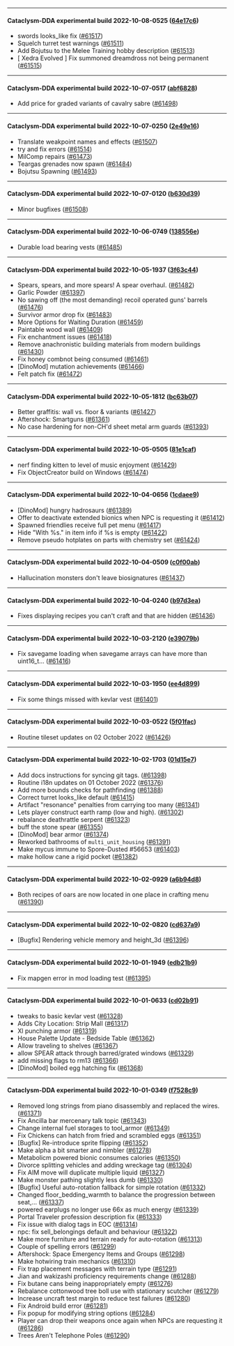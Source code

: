 
---

#### Cataclysm-DDA experimental build 2022-10-08-0525 ([64e17c6](https://github.com/CleverRaven/Cataclysm-DDA/releases/tag/cdda-experimental-2022-10-08-0525))

* swords looks_like fix ([#61517](https://github.com/CleverRaven/Cataclysm-DDA/pull/61517))
* Squelch turret test warnings ([#61511](https://github.com/CleverRaven/Cataclysm-DDA/pull/61511))
* Add Bojutsu to the Melee Training hobby description ([#61513](https://github.com/CleverRaven/Cataclysm-DDA/pull/61513))
* [ Xedra Evolved ] Fix summoned dreamdross not being permanent ([#61515](https://github.com/CleverRaven/Cataclysm-DDA/pull/61515))

---

#### Cataclysm-DDA experimental build 2022-10-07-0517 ([abf6828](https://github.com/CleverRaven/Cataclysm-DDA/releases/tag/cdda-experimental-2022-10-07-0517))

* Add price for graded variants of cavalry sabre ([#61498](https://github.com/CleverRaven/Cataclysm-DDA/pull/61498))

---

#### Cataclysm-DDA experimental build 2022-10-07-0250 ([2e49e16](https://github.com/CleverRaven/Cataclysm-DDA/releases/tag/cdda-experimental-2022-10-07-0250))

* Translate weakpoint names and effects ([#61507](https://github.com/CleverRaven/Cataclysm-DDA/pull/61507))
* try and fix errors ([#61514](https://github.com/CleverRaven/Cataclysm-DDA/pull/61514))
* MilComp repairs ([#61473](https://github.com/CleverRaven/Cataclysm-DDA/pull/61473))
* Teargas grenades now spawn ([#61484](https://github.com/CleverRaven/Cataclysm-DDA/pull/61484))
* Bojutsu Spawning ([#61493](https://github.com/CleverRaven/Cataclysm-DDA/pull/61493))

---

#### Cataclysm-DDA experimental build 2022-10-07-0120 ([b630d39](https://github.com/CleverRaven/Cataclysm-DDA/releases/tag/cdda-experimental-2022-10-07-0120))

* Minor bugfixes ([#61508](https://github.com/CleverRaven/Cataclysm-DDA/pull/61508))

---

#### Cataclysm-DDA experimental build 2022-10-06-0749 ([138556e](https://github.com/CleverRaven/Cataclysm-DDA/releases/tag/cdda-experimental-2022-10-06-0749))

* Durable load bearing vests ([#61485](https://github.com/CleverRaven/Cataclysm-DDA/pull/61485))

---

#### Cataclysm-DDA experimental build 2022-10-05-1937 ([3f63c44](https://github.com/CleverRaven/Cataclysm-DDA/releases/tag/cdda-experimental-2022-10-05-1937))

* Spears, spears, and more spears! A spear overhaul. ([#61482](https://github.com/CleverRaven/Cataclysm-DDA/pull/61482))
* Garlic Powder ([#61397](https://github.com/CleverRaven/Cataclysm-DDA/pull/61397))
* No sawing off (the most demanding) recoil operated guns' barrels ([#61476](https://github.com/CleverRaven/Cataclysm-DDA/pull/61476))
* Survivor armor drop fix ([#61483](https://github.com/CleverRaven/Cataclysm-DDA/pull/61483))
* More Options for Waiting Duration ([#61459](https://github.com/CleverRaven/Cataclysm-DDA/pull/61459))
* Paintable wood wall ([#61409](https://github.com/CleverRaven/Cataclysm-DDA/pull/61409))
* Fix enchantment issues ([#61418](https://github.com/CleverRaven/Cataclysm-DDA/pull/61418))
* Remove anachronistic building materials from modern buildings ([#61430](https://github.com/CleverRaven/Cataclysm-DDA/pull/61430))
* Fix honey combnot being consumed ([#61461](https://github.com/CleverRaven/Cataclysm-DDA/pull/61461))
* [DinoMod] mutation achievements ([#61466](https://github.com/CleverRaven/Cataclysm-DDA/pull/61466))
* Felt patch fix ([#61472](https://github.com/CleverRaven/Cataclysm-DDA/pull/61472))

---

#### Cataclysm-DDA experimental build 2022-10-05-1812 ([bc63b07](https://github.com/CleverRaven/Cataclysm-DDA/releases/tag/cdda-experimental-2022-10-05-1812))

* Better graffitis: wall vs. floor & variants ([#61427](https://github.com/CleverRaven/Cataclysm-DDA/pull/61427))
* Aftershock: Smartguns ([#61361](https://github.com/CleverRaven/Cataclysm-DDA/pull/61361))
* No case hardening for non-CH'd sheet metal arm guards ([#61393](https://github.com/CleverRaven/Cataclysm-DDA/pull/61393))

---

#### Cataclysm-DDA experimental build 2022-10-05-0505 ([81e1caf](https://github.com/CleverRaven/Cataclysm-DDA/releases/tag/cdda-experimental-2022-10-05-0505))

* nerf finding kitten to level of music enjoyment ([#61429](https://github.com/CleverRaven/Cataclysm-DDA/pull/61429))
* Fix ObjectCreator build on Windows ([#61474](https://github.com/CleverRaven/Cataclysm-DDA/pull/61474))

---

#### Cataclysm-DDA experimental build 2022-10-04-0656 ([1cdaee9](https://github.com/CleverRaven/Cataclysm-DDA/releases/tag/cdda-experimental-2022-10-04-0656))

* [DinoMod] hungry hadrosaurs ([#61389](https://github.com/CleverRaven/Cataclysm-DDA/pull/61389))
* Offer to deactivate extended bionics when NPC is requesting it ([#61412](https://github.com/CleverRaven/Cataclysm-DDA/pull/61412))
* Spawned friendlies receive full pet menu ([#61417](https://github.com/CleverRaven/Cataclysm-DDA/pull/61417))
* Hide "With %s." in item info if %s is empty ([#61422](https://github.com/CleverRaven/Cataclysm-DDA/pull/61422))
* Remove pseudo hotplates on parts with chemistry set ([#61424](https://github.com/CleverRaven/Cataclysm-DDA/pull/61424))

---

#### Cataclysm-DDA experimental build 2022-10-04-0509 ([c0f00ab](https://github.com/CleverRaven/Cataclysm-DDA/releases/tag/cdda-experimental-2022-10-04-0509))

* Hallucination monsters don't leave biosignatures ([#61437](https://github.com/CleverRaven/Cataclysm-DDA/pull/61437))

---

#### Cataclysm-DDA experimental build 2022-10-04-0240 ([b97d3ea](https://github.com/CleverRaven/Cataclysm-DDA/releases/tag/cdda-experimental-2022-10-04-0240))

* Fixes displaying recipes you can't craft and that are hidden ([#61436](https://github.com/CleverRaven/Cataclysm-DDA/pull/61436))

---

#### Cataclysm-DDA experimental build 2022-10-03-2120 ([e39079b](https://github.com/CleverRaven/Cataclysm-DDA/releases/tag/cdda-experimental-2022-10-03-2120))

* Fix savegame loading when savegame arrays can have more than uint16_t… ([#61416](https://github.com/CleverRaven/Cataclysm-DDA/pull/61416))

---

#### Cataclysm-DDA experimental build 2022-10-03-1950 ([ee4d899](https://github.com/CleverRaven/Cataclysm-DDA/releases/tag/cdda-experimental-2022-10-03-1950))

* Fix some things missed with kevlar vest ([#61401](https://github.com/CleverRaven/Cataclysm-DDA/pull/61401))

---

#### Cataclysm-DDA experimental build 2022-10-03-0522 ([5f01fac](https://github.com/CleverRaven/Cataclysm-DDA/releases/tag/cdda-experimental-2022-10-03-0522))

* Routine tileset updates on 02 October 2022 ([#61426](https://github.com/CleverRaven/Cataclysm-DDA/pull/61426))

---

#### Cataclysm-DDA experimental build 2022-10-02-1703 ([01d15e7](https://github.com/CleverRaven/Cataclysm-DDA/releases/tag/cdda-experimental-2022-10-02-1703))

* Add docs instructions for syncing git tags. ([#61398](https://github.com/CleverRaven/Cataclysm-DDA/pull/61398))
* Routine i18n updates on 01 October 2022 ([#61376](https://github.com/CleverRaven/Cataclysm-DDA/pull/61376))
* Add more bounds checks for pathfinding ([#61388](https://github.com/CleverRaven/Cataclysm-DDA/pull/61388))
* Correct turret looks_like default ([#61415](https://github.com/CleverRaven/Cataclysm-DDA/pull/61415))
* Artifact "resonance" penalties from carrying too many ([#61341](https://github.com/CleverRaven/Cataclysm-DDA/pull/61341))
* Lets player construct earth ramp (low and high). ([#61302](https://github.com/CleverRaven/Cataclysm-DDA/pull/61302))
* rebalance deathrattle serpent ([#61323](https://github.com/CleverRaven/Cataclysm-DDA/pull/61323))
* buff the stone spear ([#61355](https://github.com/CleverRaven/Cataclysm-DDA/pull/61355))
* [DinoMod] bear armor ([#61374](https://github.com/CleverRaven/Cataclysm-DDA/pull/61374))
* Reworked bathrooms of `multi_unit_housing` ([#61391](https://github.com/CleverRaven/Cataclysm-DDA/pull/61391))
* Make mycus immune to Spore-Dusted #56653 ([#61403](https://github.com/CleverRaven/Cataclysm-DDA/pull/61403))
* make hollow cane a rigid pocket ([#61382](https://github.com/CleverRaven/Cataclysm-DDA/pull/61382))

---

#### Cataclysm-DDA experimental build 2022-10-02-0929 ([a6b94d8](https://github.com/CleverRaven/Cataclysm-DDA/releases/tag/cdda-experimental-2022-10-02-0929))

* Both recipes of oars are now located in one place in crafting menu ([#61390](https://github.com/CleverRaven/Cataclysm-DDA/pull/61390))

---

#### Cataclysm-DDA experimental build 2022-10-02-0820 ([cd637a9](https://github.com/CleverRaven/Cataclysm-DDA/releases/tag/cdda-experimental-2022-10-02-0820))

* [Bugfix] Rendering vehicle memory and height_3d ([#61396](https://github.com/CleverRaven/Cataclysm-DDA/pull/61396))

---

#### Cataclysm-DDA experimental build 2022-10-01-1949 ([edb21b9](https://github.com/CleverRaven/Cataclysm-DDA/releases/tag/cdda-experimental-2022-10-01-1949))

* Fix mapgen error in mod loading test ([#61395](https://github.com/CleverRaven/Cataclysm-DDA/pull/61395))

---

#### Cataclysm-DDA experimental build 2022-10-01-0633 ([cd02b91](https://github.com/CleverRaven/Cataclysm-DDA/releases/tag/cdda-experimental-2022-10-01-0633))

* tweaks to basic kevlar vest ([#61328](https://github.com/CleverRaven/Cataclysm-DDA/pull/61328))
* Adds City Location: Strip Mall ([#61317](https://github.com/CleverRaven/Cataclysm-DDA/pull/61317))
* Xl punching armor ([#61319](https://github.com/CleverRaven/Cataclysm-DDA/pull/61319))
* House Palette Update  - Bedside Table ([#61362](https://github.com/CleverRaven/Cataclysm-DDA/pull/61362))
* Allow traveling to shelves ([#61367](https://github.com/CleverRaven/Cataclysm-DDA/pull/61367))
* allow SPEAR attack through barred/grated windows ([#61329](https://github.com/CleverRaven/Cataclysm-DDA/pull/61329))
* add missing flags to rm13 ([#61366](https://github.com/CleverRaven/Cataclysm-DDA/pull/61366))
* [DinoMod] boiled egg hatching fix ([#61368](https://github.com/CleverRaven/Cataclysm-DDA/pull/61368))

---

#### Cataclysm-DDA experimental build 2022-10-01-0349 ([f7528c9](https://github.com/CleverRaven/Cataclysm-DDA/releases/tag/cdda-experimental-2022-10-01-0349))

* Removed long strings from piano disassembly and replaced the wires. ([#61371](https://github.com/CleverRaven/Cataclysm-DDA/pull/61371))
* Fix Ancilla bar mercenary talk topic ([#61343](https://github.com/CleverRaven/Cataclysm-DDA/pull/61343))
* Change internal fuel storages to tool_armor ([#61349](https://github.com/CleverRaven/Cataclysm-DDA/pull/61349))
* Fix Chickens can hatch from fried and scrambled eggs ([#61351](https://github.com/CleverRaven/Cataclysm-DDA/pull/61351))
* [Bugfix] Re-introduce sprite flipping ([#61352](https://github.com/CleverRaven/Cataclysm-DDA/pull/61352))
* Make alpha a bit smarter and nimbler ([#61278](https://github.com/CleverRaven/Cataclysm-DDA/pull/61278))
* Metabolicm powered bionic consumes calories ([#61350](https://github.com/CleverRaven/Cataclysm-DDA/pull/61350))
* Divorce splitting vehicles and adding wreckage tag ([#61304](https://github.com/CleverRaven/Cataclysm-DDA/pull/61304))
* Fix AIM move will duplicate multiple liquid ([#61327](https://github.com/CleverRaven/Cataclysm-DDA/pull/61327))
* Make monster pathing slightly less dumb ([#61330](https://github.com/CleverRaven/Cataclysm-DDA/pull/61330))
* [Bugfix] Useful auto-rotation fallback for simple rotation ([#61332](https://github.com/CleverRaven/Cataclysm-DDA/pull/61332))
* Changed floor_bedding_warmth to balance the progression between seat,… ([#61337](https://github.com/CleverRaven/Cataclysm-DDA/pull/61337))
* powered earplugs no longer use 66x as much energy ([#61339](https://github.com/CleverRaven/Cataclysm-DDA/pull/61339))
* Portal Traveler profession description fix ([#61333](https://github.com/CleverRaven/Cataclysm-DDA/pull/61333))
* Fix issue with dialog tags in EOC ([#61314](https://github.com/CleverRaven/Cataclysm-DDA/pull/61314))
* npc: fix sell_belongings default and behaviour ([#61322](https://github.com/CleverRaven/Cataclysm-DDA/pull/61322))
* Make more furniture and terrain ready for auto-rotation ([#61313](https://github.com/CleverRaven/Cataclysm-DDA/pull/61313))
* Couple of spelling errors ([#61299](https://github.com/CleverRaven/Cataclysm-DDA/pull/61299))
* Aftershock: Space Emergency Items and Groups ([#61298](https://github.com/CleverRaven/Cataclysm-DDA/pull/61298))
* Make hotwiring train mechanics ([#61310](https://github.com/CleverRaven/Cataclysm-DDA/pull/61310))
* Fix trap placement messages with terrain type ([#61291](https://github.com/CleverRaven/Cataclysm-DDA/pull/61291))
* Jian and wakizashi proficiency requirements change ([#61288](https://github.com/CleverRaven/Cataclysm-DDA/pull/61288))
* Fix butane cans being inappropriately empty ([#61276](https://github.com/CleverRaven/Cataclysm-DDA/pull/61276))
* Rebalance cottonwood tree boll use with stationary scutcher ([#61279](https://github.com/CleverRaven/Cataclysm-DDA/pull/61279))
* Increase uncraft test margin to reduce test failures ([#61280](https://github.com/CleverRaven/Cataclysm-DDA/pull/61280))
* Fix Android build error ([#61281](https://github.com/CleverRaven/Cataclysm-DDA/pull/61281))
* Fix popup for modifying string options ([#61284](https://github.com/CleverRaven/Cataclysm-DDA/pull/61284))
* Player can drop their weapons once again when NPCs are requesting it ([#61286](https://github.com/CleverRaven/Cataclysm-DDA/pull/61286))
* Trees Aren't Telephone Poles ([#61290](https://github.com/CleverRaven/Cataclysm-DDA/pull/61290))
